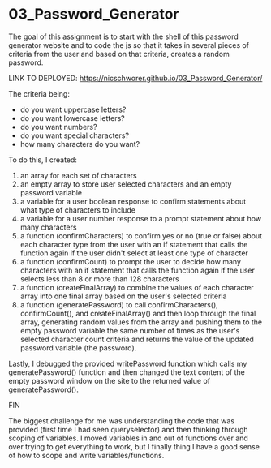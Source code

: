 # 03_Password_Generator

The goal of this assignment is to start with the shell of this password generator website and to code the js so that it takes in several pieces of criteria from the user and based on that criteria, creates a random password. 


LINK TO DEPLOYED: https://nicschworer.github.io/03_Password_Generator/

The criteria being: 
 - do you want uppercase letters? 
 - do you want lowercase letters? 
 - do you want numbers? 
 - do you want special characters? 
 - how many characters do you want? 

To do this, I created:
1. an array for each set of characters
2. an empty array to store user selected characters and an empty password variable
3. a variable for a user boolean response to confirm statements about what type of characters to include
4. a variable for a user number response to a prompt statement about how many characters
5. a function (confirmCharacters) to confirm yes or no (true or false) about each character type from the user with an if statement that calls the function again if the user didn't select at least one type of character
6. a function (confirmCount) to prompt the user to decide how many characters with an if statement that calls the function again if the user selects less than 8 or more than 128 characters
7. a function (createFinalArray) to combine the values of each character array into one final array based on the user's selected criteria
8. a function (generatePassword) to call confirmCharacters(), confirmCount(), and createFinalArray() and then loop through the final array, generating random values from the array and pushing them to the empty password variable the same number of times as the user's selected character count criteria and returns the value of the updated password variable (the password).

Lastly, I debugged the provided writePassword function which calls my generatePassword() function and then changed the text content of the empty password window on the site to the returned value of generatePassword().

FIN

The biggest challenge for me was understanding the code that was provided (first time I had seen queryselector) and then thinking through scoping of variables. I moved variables in and out of functions over and over trying to get everything to work, but I finally thing I have a good sense of how to scope and write variables/functions. 


